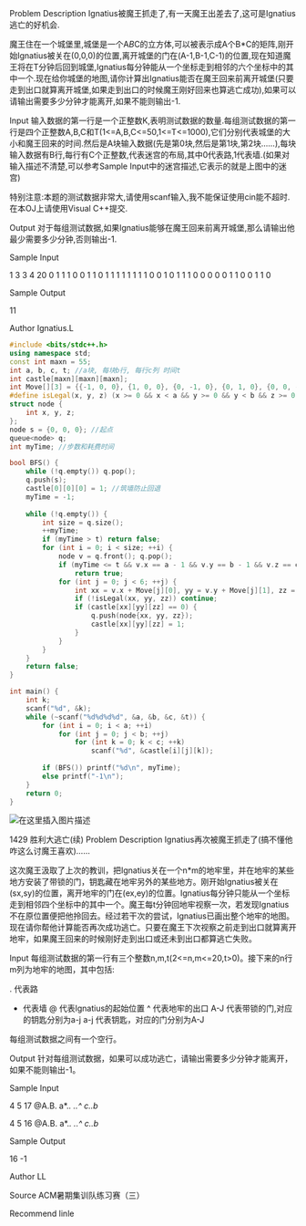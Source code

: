  Problem Description
Ignatius被魔王抓走了,有一天魔王出差去了,这可是Ignatius逃亡的好机会.

魔王住在一个城堡里,城堡是一个A*B*C的立方体,可以被表示成A个B*C的矩阵,刚开始Ignatius被关在(0,0,0)的位置,离开城堡的门在(A-1,B-1,C-1)的位置,现在知道魔王将在T分钟后回到城堡,Ignatius每分钟能从一个坐标走到相邻的六个坐标中的其中一个.现在给你城堡的地图,请你计算出Ignatius能否在魔王回来前离开城堡(只要走到出口就算离开城堡,如果走到出口的时候魔王刚好回来也算逃亡成功),如果可以请输出需要多少分钟才能离开,如果不能则输出-1.


 

Input
输入数据的第一行是一个正整数K,表明测试数据的数量.每组测试数据的第一行是四个正整数A,B,C和T(1<=A,B,C<=50,1<=T<=1000),它们分别代表城堡的大小和魔王回来的时间.然后是A块输入数据(先是第0块,然后是第1块,第2块......),每块输入数据有B行,每行有C个正整数,代表迷宫的布局,其中0代表路,1代表墙.(如果对输入描述不清楚,可以参考Sample Input中的迷宫描述,它表示的就是上图中的迷宫)

特别注意:本题的测试数据非常大,请使用scanf输入,我不能保证使用cin能不超时.在本OJ上请使用Visual C++提交.
 

Output
对于每组测试数据,如果Ignatius能够在魔王回来前离开城堡,那么请输出他最少需要多少分钟,否则输出-1.
 

Sample Input

1
3 3 4 20
0 1 1 1
0 0 1 1
0 1 1 1
1 1 1 1
1 0 0 1
0 1 1 1
0 0 0 0
0 1 1 0
0 1 1 0

 

Sample Output

11

 

Author
Ignatius.L

```cpp
#include <bits/stdc++.h>
using namespace std;
const int maxn = 55;
int a, b, c, t; //a块, 每块b行, 每行c列 时间t
int castle[maxn][maxn][maxn];
int Move[][3] = {{-1, 0, 0}, {1, 0, 0}, {0, -1, 0}, {0, 1, 0}, {0, 0, -1}, {0, 0, 1}};
#define isLegal(x, y, z) (x >= 0 && x < a && y >= 0 && y < b && z >= 0 && z < c) 
struct node {
	int x, y, z;
};
node s = {0, 0, 0}; //起点 
queue<node> q;
int myTime; //步数和耗费时间 

bool BFS() {
	while (!q.empty()) q.pop();
	q.push(s);
	castle[0][0][0] = 1; //筑墙防止回退
	myTime = -1;
	
	while (!q.empty()) {
		int size = q.size();
		++myTime; 
		if (myTime > t) return false;
		for (int i = 0; i < size; ++i) {
			node v = q.front(); q.pop();
			if (myTime <= t && v.x == a - 1 && v.y == b - 1 && v.z == c - 1)
				return true; 
			for (int j = 0; j < 6; ++j) {
				int xx = v.x + Move[j][0], yy = v.y + Move[j][1], zz = v.z + Move[j][2];
				if (!isLegal(xx, yy, zz)) continue;
				if (castle[xx][yy][zz] == 0) {
					q.push(node{xx, yy, zz});
					castle[xx][yy][zz] = 1;
				}
			}
		}
	}
	return false;
}

int main() {
	int k;
	scanf("%d", &k);
	while (~scanf("%d%d%d%d", &a, &b, &c, &t)) {
		for (int i = 0; i < a; ++i) 
			for (int j = 0; j < b; ++j) 
				for (int k = 0; k < c; ++k) 
					scanf("%d", &castle[i][j][k]);
					
		if (BFS()) printf("%d\n", myTime);
		else printf("-1\n");
	}
	return 0;
} 	 
```
![在这里插入图片描述](https://img-blog.csdnimg.cn/20200504085225954.png)


1429 胜利大逃亡(续) 
Problem Description
Ignatius再次被魔王抓走了(搞不懂他咋这么讨魔王喜欢)……

这次魔王汲取了上次的教训，把Ignatius关在一个n*m的地牢里，并在地牢的某些地方安装了带锁的门，钥匙藏在地牢另外的某些地方。刚开始Ignatius被关在(sx,sy)的位置，离开地牢的门在(ex,ey)的位置。Ignatius每分钟只能从一个坐标走到相邻四个坐标中的其中一个。魔王每t分钟回地牢视察一次，若发现Ignatius不在原位置便把他拎回去。经过若干次的尝试，Ignatius已画出整个地牢的地图。现在请你帮他计算能否再次成功逃亡。只要在魔王下次视察之前走到出口就算离开地牢，如果魔王回来的时候刚好走到出口或还未到出口都算逃亡失败。
 

Input
每组测试数据的第一行有三个整数n,m,t(2<=n,m<=20,t>0)。接下来的n行m列为地牢的地图，其中包括:

. 代表路
* 代表墙
@ 代表Ignatius的起始位置
^ 代表地牢的出口
A-J 代表带锁的门,对应的钥匙分别为a-j
a-j 代表钥匙，对应的门分别为A-J

每组测试数据之间有一个空行。
 

Output
针对每组测试数据，如果可以成功逃亡，请输出需要多少分钟才能离开，如果不能则输出-1。
 

Sample Input

4 5 17
@A.B.
a*.*.
*..*^
c..b*

4 5 16
@A.B.
a*.*.
*..*^
c..b*

 

Sample Output

16
-1

 

Author
LL
 

Source
ACM暑期集训队练习赛（三）
 

Recommend
linle


